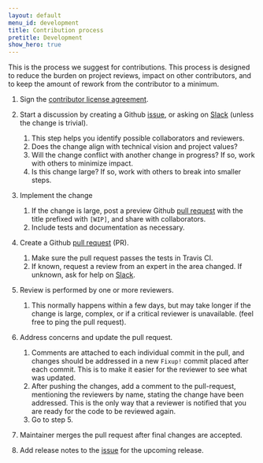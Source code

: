 ```yaml
---
layout: default
menu_id: development
title: Contribution process
pretitle: Development
show_hero: true
---
```



<div class="container container__development">

  <div class="row spacer-60">
  <div class="col-md-12">
<div markdown="1" class="leftcol widecol process">


This is the process we suggest for contributions.  This process is designed to reduce the burden on project 
reviews, impact on other contributors, and to keep the amount of rework from the contributor to a minimum.

1. Sign the [contributor license agreement]({{site.github_org_url}}/cla).

2. Start a discussion by creating a Github [issue]({{site.github_repo_url}}/issues), or asking on
   [Slack](/slack.html) (unless the change is trivial).

    1. This step helps you identify possible collaborators and reviewers.
    2. Does the change align with technical vision and project values?
    3. Will the change conflict with another change in progress? If so, work with others to minimize impact.
    4. Is this change large?  If so, work with others to break into smaller steps.

3. Implement the change

    1. If the change is large, post a preview Github [pull request]({{site.github_repo_url}}/pulls)
       with the title prefixed with `[WIP]`, and share with collaborators.
    2. Include tests and documentation as necessary.

4. Create a Github [pull request]({{site.github_repo_url}}/pulls) (PR).

    1. Make sure the pull request passes the tests in Travis CI.
    2. If known, request a review from an expert in the area changed.  If unknown, ask for help on [Slack](/slack.html).

5. Review is performed by one or more reviewers.

    1. This normally happens within a few days, but may take longer if the change is large, complex, or if a
       critical reviewer is unavailable. (feel free to ping the pull request).

6. Address concerns and update the pull request.

    1. Comments are attached to each individual commit in the pull, and changes should be addressed in a
       new `Fixup!` commit placed after each commit.  This is to make it easier for the reviewer to see what was updated.
    2. After pushing the changes, add a comment to the pull-request, mentioning the reviewers by name, stating
       the change have been addressed.  This is the only way that a reviewer is notified that you are ready
       for the code to be reviewed again.
    3. Go to step 5.

7. Maintainer merges the pull request after final changes are accepted.

8. Add release notes to the [issue]({{site.github_repo_url}}/labels/release-notes) for the upcoming release.

</div>
</div>
</div>
</div>